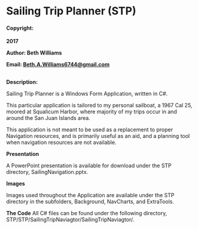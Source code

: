 # Sailing Trip Planner (STP)

#### Copyright:

**2017** 

**Author: Beth Williams** 

**Email: Beth.A.Williams6744@gmail.com**

##

**Description:**

Sailing Trip Planner is a Windows Form Application, written in C#. 

This particular application is tailored to my personal sailboat, a 1967 Cal 25, moored at Squalicum Harbor, where majority of my trips occur in and around the San Juan Islands area.

This application is not meant to be used as a replacement to proper Navigation resources, and is primarily useful as an aid,  and a planning tool when navigation resources are not available.

**Presentation**

A PowerPoint presentation is available for download under the STP directory, SailingNavigation.pptx.

**Images**

Images used throughout the Application are available under the STP directory in the subfolders, Background, NavCharts, and ExtraTools.

**The Code**
All C# files can be found under the following directory, STP/STP/SailingTripNaviagtor/SailingTripNaviagtor/.



